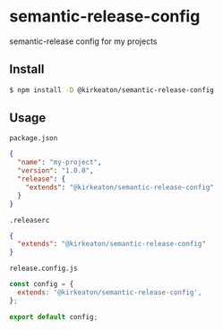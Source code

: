 # semantic-release-config

semantic-release config for my projects

## Install

```bash
$ npm install -D @kirkeaton/semantic-release-config
```

## Usage

`package.json`

```json
{
  "name": "my-project",
  "version": "1.0.0",
  "release": {
    "extends": "@kirkeaton/semantic-release-config"
  }
}
```

`.releaserc`

```json
{
  "extends": "@kirkeaton/semantic-release-config"
}
```

`release.config.js`

```js
const config = {
  extends: '@kirkeaton/semantic-release-config',
};

export default config;
```
